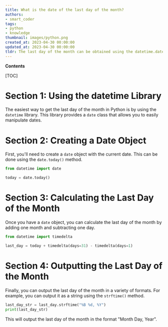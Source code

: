 ```yaml
---
title: What is the date of the last day of the month?
authors:
- smart_coder
tags:
- python
- knowledge
thumbnail: images/python.png
created_at: 2023-04-30 00:00:00
updated_at: 2023-04-30 00:00:00
tldr: The last day of the month can be obtained using the datetime.date.monthrange() function.
---
```


**Contents**

[TOC]

# Section 1: Using the datetime Library

The easiest way to get the last day of the month in Python is by using the `datetime` library. This library provides a `date` class that allows you to easily manipulate dates.

# Section 2: Creating a Date Object

First, you'll need to create a `date` object with the current date. This can be done using the `date.today()` method.

```python
from datetime import date

today = date.today()
```

# Section 3: Calculating the Last Day of the Month

Once you have a `date` object, you can calculate the last day of the month by adding one month and subtracting one day.

```python
from datetime import timedelta

last_day = today + timedelta(days=31) - timedelta(days=1)
```

# Section 4: Outputting the Last Day of the Month

Finally, you can output the last day of the month in a variety of formats. For example, you can output it as a string using the `strftime()` method.

```python
last_day_str = last_day.strftime("%B %d, %Y")
print(last_day_str)
```

This will output the last day of the month in the format "Month Day, Year".
